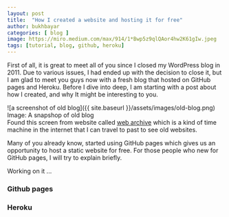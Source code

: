 ```yaml
---
layout: post
title:  "How I created a website and hosting it for free"
author: bukhbayar
categories: [ blog ]
image: https://miro.medium.com/max/914/1*Bwp5z9qlQAor4hw2K61gIw.jpeg
tags: [tutorial, blog, github, heroku]
---
```


First of all, it is great to meet all of you since I closed my WordPress blog in 2011. Due to various issues, I had ended up with the decision to close it, but I am glad to meet you guys now with a fresh blog that hosted on GitHub pages and Heroku.
Before I dive into deep, I am starting with a post about how I created, and why It might be interesting to you. 

![a screenshot of old blog]({{ site.baseurl }}/assets/images/old-blog.png)
Image: A snapshop of old blog  
Found this screen from website called [web archive](http://web.archive.org) which is a kind of time machine in the internet that I can travel to past to see old websites.

Many of you already know, started using GitHub pages which gives us an opportunity to host a static website for free. 
For those people who new for GitHub pages, I will try to explain briefly.



Working on it ...

### Github pages




### Heroku

